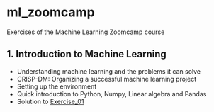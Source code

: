 # ml_zoomcamp
Exercises of the Machine Learning Zoomcamp course


## 1. Introduction to Machine Learning

- Understanding machine learning and the problems it can solve
- CRISP-DM: Organizing a successful machine learning project
- Setting up the environment
- Quick introduction to Python, Numpy, Linear algebra and Pandas
- Solution to [Exercise_01](Exercise_01.ipynb)